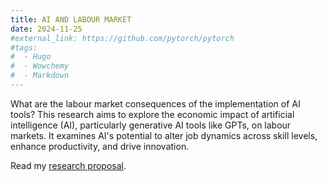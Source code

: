 ```yaml
---
title: AI AND LABOUR MARKET
date: 2024-11-25
#external_link: https://github.com/pytorch/pytorch
#tags:
#  - Hugo
#  - Wowchemy
#  - Markdown
---
```


What are the labour market consequences of the implementation of AI tools? This research aims to explore the economic impact of artificial intelligence (AI), particularly generative AI tools like GPTs, on labour markets. It examines AI's potential to alter job dynamics across skill levels, enhance productivity, and drive innovation.

Read my [research proposal](https://francescolosma.github.io/uploads/ResearchProposal_AI_Labour.pdf).

<!--more-->
